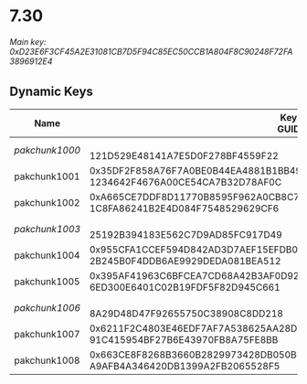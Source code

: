 # 7.30

###### *Main key: 0xD23E6F3CF45A2E31081CB7D5F94C85EC50CCB1A804F8C90248F72FA3896912E4*

## Dynamic Keys

| Name         | Key<br/>GUID                                                                                            |
|--------------|---------------------------------------------------------------------------------------------------------|
| *pakchunk1000* | <br/>121D529E48141A7E5D0F278BF4559F22                                                                   |
| pakchunk1001 | 0x35DF2F858A76F7A0BE0B44EA4881B1BB49C160E146439C4134AE4C1631D2F080<br/>1234642F4676A00CE54CA7B32D78AF0C |
| pakchunk1002 | 0xA665CE7DDF8D11770B8595F962A0CB8C7BBCFF2CD9A28E1D58F70233C71C5E82<br/>1C8FA86241B2E4D084F7548529629CF6 |
| *pakchunk1003* | <br/>25192B394183E562C7D9AD85FC917D49                                                                   |
| pakchunk1004 | 0x955CFA1CCEF594D842AD3D7AEF15EFDB08DE931F8DAAB25CCB5E62DBEC3715D1<br/>2B245B0F4DDB6AE9929DEDA081BEA512 |
| pakchunk1005 | 0x395AF41963C6BFCEA7CD68A42B3AF0D920B8692FB802980A28BBD0EDDD0D927D<br/>6ED300E6401C02B19FDF5F82D945C661 |
| *pakchunk1006* | <br/>8A29D48D47F92655750C38908C8DD218                                                                   |
| pakchunk1007 | 0x6211F2C4803E46EDF7AF7A538625AA28D61DBC36CBD39C974B129AAD1B8C4B1C<br/>91C415954BF27B6E43970FB8A75FE8BB |
| pakchunk1008 | 0x663CE8F8268B3660B2829973428DB050BE0B4F7DC31222FAA99584D91D0460C8<br/>A9AFB4A346420DB1399A2FB2065528F5 |
